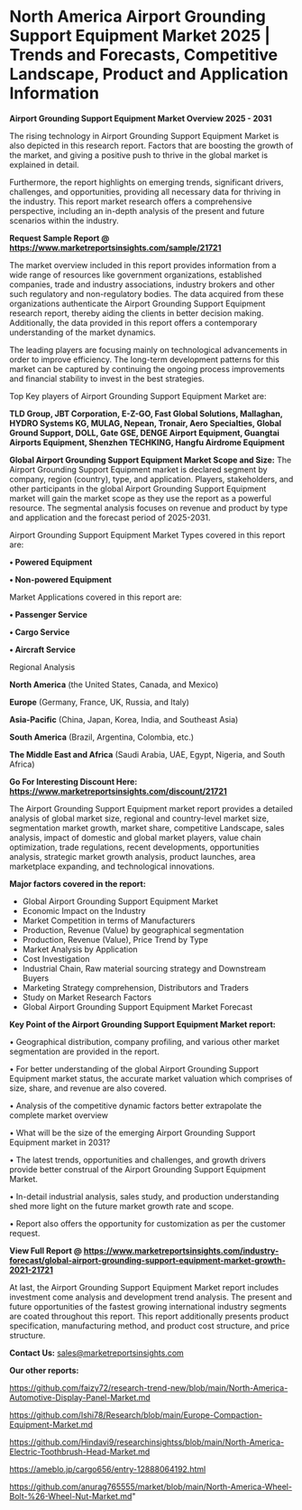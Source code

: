 # North America Airport Grounding Support Equipment Market 2025 | Trends and Forecasts, Competitive Landscape, Product and Application Information

<Strong> Airport Grounding Support Equipment Market Overview 2025 - 2031</strong>

The rising technology in Airport Grounding Support Equipment Market is also depicted in this research report. Factors that are boosting the growth of the market, and giving a positive push to thrive in the global market is explained in detail.

Furthermore, the report highlights on emerging trends, significant drivers, challenges, and opportunities, providing all necessary data for thriving in the industry. This report market research offers a comprehensive perspective, including an in-depth analysis of the present and future scenarios within the industry.

<strong>Request Sample Report @ <a href=https://www.marketreportsinsights.com/sample/21721>https://www.marketreportsinsights.com/sample/21721</a></strong>

The market overview included in this report provides information from a wide range of resources like government organizations, established companies, trade and industry associations, industry brokers and other such regulatory and non-regulatory bodies. The data acquired from these organizations authenticate the Airport Grounding Support Equipment research report, thereby aiding the clients in better decision making. Additionally, the data provided in this report offers a contemporary understanding of the market dynamics.

The leading players are focusing mainly on technological advancements in order to improve efficiency. The long-term development patterns for this market can be captured by continuing the ongoing process improvements and financial stability to invest in the best strategies.

Top Key players of Airport Grounding Support Equipment Market are:

<strong>TLD Group, JBT Corporation, E-Z-GO, Fast Global Solutions, Mallaghan, HYDRO Systems KG, MULAG, Nepean, Tronair, Aero Specialties, Global Ground Support, DOLL, Gate GSE, DENGE Airport Equipment, Guangtai Airports Equipment, Shenzhen TECHKING, Hangfu Airdrome Equipment</strong>

<strong><b>Global Airport Grounding Support Equipment Market Scope and Size:</b></strong>
The Airport Grounding Support Equipment market is declared segment by company, region (country), type, and application. Players, stakeholders, and other participants in the global Airport Grounding Support Equipment market will gain the market scope as they use the report as a powerful resource. The segmental analysis focuses on revenue and product by type and application and the forecast period of 2025-2031.

Airport Grounding Support Equipment Market Types covered in this report are:

<strong>• Powered Equipment

• Non-powered Equipment</strong>

Market Applications covered in this report are:

<strong>• Passenger Service

• Cargo Service

• Aircraft Service</strong> 

Regional Analysis

<strong>North America</strong> (the United States, Canada, and Mexico)

<strong>Europe</strong> (Germany, France, UK, Russia, and Italy)

<strong>Asia-Pacific</strong> (China, Japan, Korea, India, and Southeast Asia)

<strong>South America</strong> (Brazil, Argentina, Colombia, etc.)

<strong>The Middle East and Africa</strong> (Saudi Arabia, UAE, Egypt, Nigeria, and South Africa)

<strong>Go For Interesting Discount Here: <a href=https://www.marketreportsinsights.com/discount/21721>https://www.marketreportsinsights.com/discount/21721</a></strong>

The Airport Grounding Support Equipment market report provides a detailed analysis of global market size, regional and country-level market size, segmentation market growth, market share, competitive Landscape, sales analysis, impact of domestic and global market players, value chain optimization, trade regulations, recent developments, opportunities analysis, strategic market growth analysis, product launches, area marketplace expanding, and technological innovations.

<strong><b>Major factors covered in the report:</b></strong>
<ul>
  <li>Global Airport Grounding Support Equipment Market </li>
  <li>Economic Impact on the Industry</li>
  <li>Market Competition in terms of Manufacturers</li>
  <li>Production, Revenue (Value) by geographical segmentation</li>
  <li>Production, Revenue (Value), Price Trend by Type</li>
  <li>Market Analysis by Application</li>
  <li>Cost Investigation</li>
  <li>Industrial Chain, Raw material sourcing strategy and Downstream Buyers</li>
  <li>Marketing Strategy comprehension, Distributors and Traders</li>
  <li>Study on Market Research Factors</li>
  <li>Global Airport Grounding Support Equipment Market Forecast</li>
</ul>

<strong><b>Key Point of the Airport Grounding Support Equipment Market report:</b></strong>

• Geographical distribution, company profiling, and various other market segmentation are provided in the report.

• For better understanding of the global Airport Grounding Support Equipment market status, the accurate market valuation which comprises of size, share, and revenue are also covered.

• Analysis of the competitive dynamic factors better extrapolate the complete market overview

• What will be the size of the emerging Airport Grounding Support Equipment market in 2031?

• The latest trends, opportunities and challenges, and growth drivers provide better construal of the Airport Grounding Support Equipment Market.

• In-detail industrial analysis, sales study, and production understanding shed more light on the future market growth rate and scope.

• Report also offers the opportunity for customization as per the customer request.

<strong><b>View Full Report @ <a href=https://www.marketreportsinsights.com/industry-forecast/global-airport-grounding-support-equipment-market-growth-2021-21721>https://www.marketreportsinsights.com/industry-forecast/global-airport-grounding-support-equipment-market-growth-2021-21721</a></b></strong>


At last, the Airport Grounding Support Equipment Market report includes investment come analysis and development trend analysis. The present and future opportunities of the fastest growing international industry segments are coated throughout this report. This report additionally presents product specification, manufacturing method, and product cost structure, and price structure.

<strong>Contact Us:</strong>
sales@marketreportsinsights.com

<strong>Our other reports:</strong>

<a href=https://github.com/faizy72/research-trend-new/blob/main/North-America-Automotive-Display-Panel-Market.md>https://github.com/faizy72/research-trend-new/blob/main/North-America-Automotive-Display-Panel-Market.md</a>

<a href=https://github.com/Ishi78/Research/blob/main/Europe-Compaction-Equipment-Market.md>https://github.com/Ishi78/Research/blob/main/Europe-Compaction-Equipment-Market.md</a>

<a href=https://github.com/Hindavi9/researchinsightss/blob/main/North-America-Electric-Toothbrush-Head-Market.md>https://github.com/Hindavi9/researchinsightss/blob/main/North-America-Electric-Toothbrush-Head-Market.md</a>

<a href=https://ameblo.jp/cargo656/entry-12888064192.html>https://ameblo.jp/cargo656/entry-12888064192.html</a>

<a href=https://github.com/anurag765555/market/blob/main/North-America-Wheel-Bolt-%26-Wheel-Nut-Market.md>https://github.com/anurag765555/market/blob/main/North-America-Wheel-Bolt-%26-Wheel-Nut-Market.md</a>"
